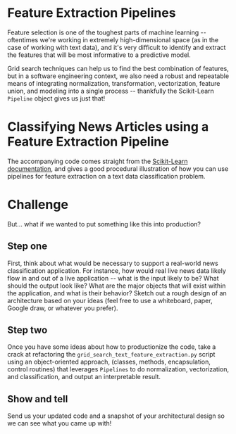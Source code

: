 # Feature Extraction Pipelines

Feature selection is one of the toughest parts of machine learning -- oftentimes we're working in extremely high-dimensional space (as in the case of working with text data), and it's very difficult to identify and extract the features that will be most informative to a predictive model.

Grid search techniques can help us to find the best combination of features, but in a software engineering context, we also need a robust and repeatable means of integrating normalization, transformation, vectorization, feature union, and modeling into a single process -- thankfully the Scikit-Learn `Pipeline` object gives us just that!

# Classifying News Articles using a Feature Extraction Pipeline
The accompanying code comes straight from the [Scikit-Learn documentation](http://scikit-learn.org/stable/auto_examples/model_selection/grid_search_text_feature_extraction.html), and gives a good procedural illustration of how you can use pipelines for feature extraction on a text data classification problem.  

# Challenge
But... what if we wanted to put something like this into production?

## Step one
First, think about what would be necessary to support a real-world news classification application. For instance, how would real live news data likely flow in and out of a live application -- what is the input likely to be? What should the output look like? What are the major objects that will exist within the application, and what is their behavior? Sketch out a rough design of an architecture based on your ideas (feel free to use a whiteboard, paper, Google draw, or whatever you prefer).

## Step two
Once you have some ideas about how to productionize the code, take a crack at refactoring the `grid_search_text_feature_extraction.py` script using an object-oriented approach, (classes, methods, encapsulation, control routines) that leverages `Pipelines` to do normalization, vectorization, and classification, and output an interpretable result.

## Show and tell
Send us your updated code and a snapshot of your architectural design so we can see what you came up with!
